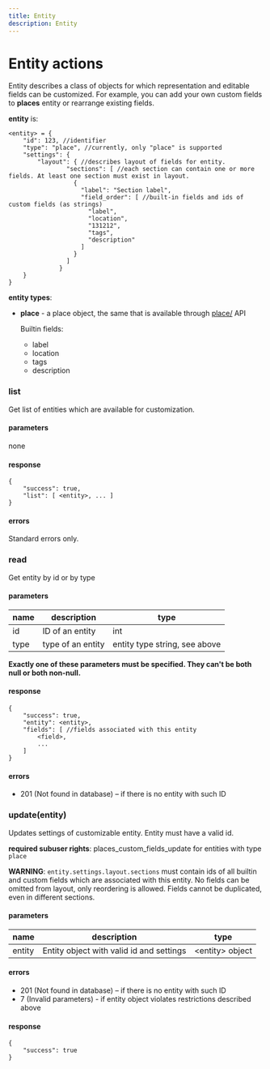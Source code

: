 ```yaml
---
title: Entity
description: Entity
---
```


# Entity actions

Entity describes a class of objects for which representation and editable fields can be customized.
For example, you can add your own custom fields to **places** entity or rearrange existing fields.

**entity** is:
```json5
<entity> = {
    "id": 123, //identifier
    "type": "place", //currently, only "place" is supported
    "settings": {
        "layout": { //describes layout of fields for entity.
                "sections": [ //each section can contain one or more fields. At least one section must exist in layout.
                  {
                    "label": "Section label",
                    "field_order": [ //built-in fields and ids of custom fields (as strings)
                      "label",
                      "location",
                      "131212",
                      "tags",
                      "description"
                    ]
                  }
                ]
              }
    }
}
```

**entity types**:
* **place** - a place object, the same that is available through [place/](../../field_service/place/index.md) API

  Builtin fields:

  * label
  * location
  * tags
  * description  
  


### list

Get list of entities which are available for customization.

#### parameters

none

#### response

```json5
{
    "success": true,
    "list": [ <entity>, ... ]
}
```

#### errors

Standard errors only.



### read
Get entity by id or by type

#### parameters

name      | description     | type
---       | ---             | ---
id        | ID of an entity | int
type      | type of an entity | entity type string, see above

**Exactly one of these parameters must be specified. They can't be both null or both non-null.**

#### response
```json5
{
    "success": true,
    "entity": <entity>, 
    "fields": [ //fields associated with this entity
        <field>,
        ...
    ]
}
```
#### errors
* 201 (Not found in database) – if there is no entity with such ID


### update(entity)
Updates settings of customizable entity. Entity must have a valid id.

**required subuser rights**: places_custom_fields_update for entities with type `place`

**WARNING**: `entity.settings.layout.sections` must contain ids of all builtin and custom fields which are associated 
with this entity. No fields can be omitted from layout, only reordering is allowed. Fields cannot be duplicated, even 
in different sections.

#### parameters
name      | description                              | type
---       | ---                                      | ---
entity    | Entity object with valid id and settings | \<entity\> object 

#### errors
* 201 (Not found in database) – if there is no entity with such ID
* 7 (Invalid parameters) - if entity object violates restrictions described above

#### response
```json5
{
    "success": true
}
```